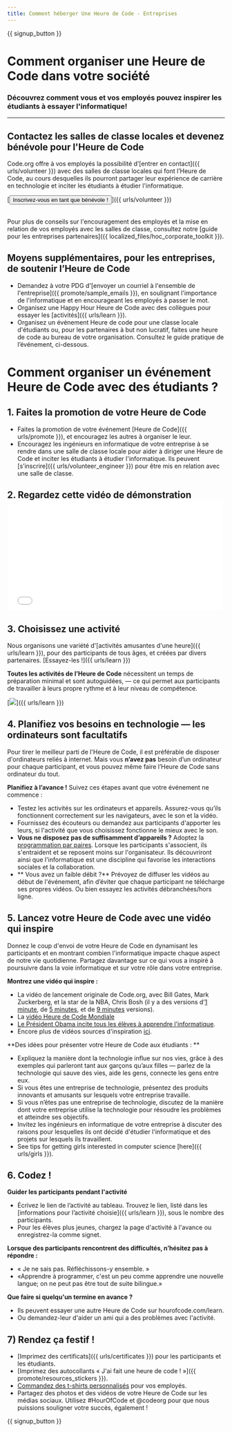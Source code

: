 ```yaml
---
title: Comment héberger Une Heure de Code - Entreprises
---
```


{{ signup_button }}

# Comment organiser une Heure de Code dans votre société
### Découvrez comment vous et vos employés pouvez inspirer les étudiants à essayer l'informatique!

***

## Contactez les salles de classe locales et devenez bénévole pour l'Heure de Code
Code.org offre à vos employés la possibilité d’[entrer en contact]({{ urls/volunteer }}) avec des salles de classe locales qui font l’Heure de Code, au cours desquelles ils pourront partager leur expérience de carrière en technologie et inciter les étudiants à étudier l'informatique.

[<button>Inscrivez-vous en tant que bénévole !
</button>]({{ urls/volunteer }})
<br>
<br>

Pour plus de conseils sur l'encouragement des employés et la mise en relation de vos employés avec les salles de classe, consultez notre [guide pour les entreprises partenaires]({{ localized_files/hoc_corporate_toolkit }}).

## Moyens supplémentaires, pour les entreprises, de soutenir l’Heure de Code

- Demandez à votre PDG d'[envoyer un courriel à l'ensemble de l'entreprise]({{ promote/sample_emails }}), en soulignant l'importance de l'informatique et en encourageant les employés à passer le mot.
- Organisez une Happy Hour Heure de Code avec des collègues pour essayer les [activités]({{ urls/learn }}).
- Organisez un événement Heure de code pour une classe locale d'étudiants ou, pour les partenaires à but non lucratif, faites une heure de code au bureau de votre organisation. Consultez le guide pratique de l’événement, ci-dessous.


# Comment organiser un événement Heure de Code avec des étudiants ?

## 1. Faites la promotion de votre Heure de Code
- Faites la promotion de votre événement [Heure de Code]({{ urls/promote }}), et encouragez les autres à organiser le leur.
- Encouragez les ingénieurs en informatique de votre entreprise à se rendre dans une salle de classe locale pour aider à diriger une Heure de Code et inciter les étudiants à étudier l'informatique. Ils peuvent [s’inscrire]({{ urls/volunteer_engineer }}) pour être mis en relation avec une salle de classe.

## 2. Regardez cette vidéo de démonstration  <iframe width="500" height="255" src="//www.youtube.com/embed/SrnvvWDm73k" frameborder="0" allowfullscreen mark="crwd-mark"></iframe>

## 3. Choisissez une activité
Nous organisons une variété d'[activités amusantes d'une heure]({{ urls/learn }}), pour des participants de tous âges, et créées par divers partenaires. [Essayez-les !]({{ urls/learn }})

**Toutes les activités de l’Heure de Code** nécessitent un temps de préparation minimal et sont autoguidées, — ce qui permet aux participants de travailler à leurs propre rythme et à leur niveau de compétence.

[<img src="/images/fit-700/tutorials.png" />]({{ urls/learn }})

## 4. Planifiez vos besoins en technologie — les ordinateurs sont facultatifs

Pour tirer le meilleur parti de l'Heure de Code, il est préférable de disposer d'ordinateurs reliés à internet. Mais vous **n’avez pas** besoin d’un ordinateur pour chaque participant, et vous pouvez même faire l’Heure de Code sans ordinateur du tout.

**Planifiez à l’avance !** Suivez ces étapes avant que votre événement ne commence :

- Testez les activités sur les ordinateurs et appareils. Assurez-vous qu’ils fonctionnent correctement sur les navigateurs, avec le son et la vidéo.
- Fournissez des écouteurs ou demandez aux participants d'apporter les leurs, si l'activité que vous choisissez fonctionne le mieux avec le son.
- **Vous ne disposez pas de suffisamment d’appareils ?** Adoptez la [programmation par paires](https://www.youtube.com/watch?v=vgkahOzFH2Q). Lorsque les participants s'associent, ils s'entraident et se reposent moins sur l'organisateur. Ils découvriront ainsi que l'informatique est une discipline qui favorise les interactions sociales et la collaboration.
- ** Vous avez un faible débit ?** Prévoyez de diffuser les vidéos au début de l'événement, afin d’éviter que chaque participant ne télécharge ses propres vidéos. Ou bien essayez les activités débranchées/hors ligne.

## 5.  Lancez votre Heure de Code avec une vidéo qui inspire
Donnez le coup d'envoi de votre Heure de Code en dynamisant les participants et en montrant combien l'informatique impacte chaque aspect de notre vie quotidienne. Partagez davantage sur ce qui vous a inspiré à poursuivre dans la voie informatique et sur votre rôle dans votre entreprise.

**Montrez une vidéo qui inspire :**

- La vidéo de lancement originale de Code.org, avec Bill Gates, Mark Zuckerberg, et la star de la NBA, Chris Bosh (il y a des versions d’[1 minute](https://www.youtube.com/watch?v=qYZF6oIZtfc), de [5 minutes](https://www.youtube.com/watch?v=nKIu9yen5nc), et de [9 minutes](https://www.youtube.com/watch?v=dU1xS07N-FA) versions).
- La [vidéo Heure de Code Mondiale](https://www.youtube.com/watch?v=KsOIlDT145A)
- [Le Président Obama incite tous les élèves à apprendre l'informatique](https://www.youtube.com/watch?v=6XvmhE1J9PY).
- Encore plus de vidéos sources d'inspiration [ici](https://www.youtube.com/playlist?list=PLzdnOPI1iJNfpD8i4Sx7U0y2MccnrNZuP).

**Des idées pour présenter votre Heure de Code aux étudiants : **

- Expliquez la manière dont la technologie influe sur nos vies, grâce à des exemples qui parleront tant aux garçons qu’aux filles — parlez de la technologie qui sauve des vies, aide les gens, connecte les gens entre eux.
- Si vous êtes une entreprise de technologie, présentez des produits innovants et amusants sur lesquels votre entreprise travaille.
- Si vous n’êtes pas une entreprise de technologie, discutez de la manière dont votre entreprise utilise la technologie pour résoudre les problèmes et atteindre ses objectifs.
- Invitez les ingénieurs en informatique de votre entreprise à discuter des raisons pour lesquelles ils ont décidé d'étudier l'informatique et des projets sur lesquels ils travaillent.
- See tips for getting girls interested in computer science [here]({{ urls/girls }}).

## 6. Codez !
**Guider les participants pendant l'activité**

- Écrivez le lien de l’activité au tableau. Trouvez le lien, listé dans les [informations pour l’activité choisie]({{ urls/learn }}), sous le nombre des participants.
- Pour les élèves plus jeunes, chargez la page d'activité à l'avance ou enregistrez-la comme signet.

**Lorsque des participants rencontrent des difficultés, n’hésitez pas à répondre :**

- « Je ne sais pas. Réfléchissons-y ensemble. »
- «Apprendre à programmer, c'est un peu comme apprendre une nouvelle langue; on ne peut pas être tout de suite bilingue.»

**Que faire si quelqu'un termine en avance ?**

- Ils peuvent essayer une autre Heure de Code sur hourofcode.com/learn.
- Ou demandez-leur d'aider un ami qui a des problèmes avec l'activité.

## 7) Rendez ça festif !

- [Imprimez des certificats]({{ urls/certificates }}) pour les participants et les étudiants.
- [Imprimez des autocollants « J'ai fait une heure de code ! »]({{ promote/resources_stickers }}).
- [Commandez des t-shirts personnalisés](http://blog.code.org/post/132608499493/hour-of-code-shirts-and-more) pour vos employés.
- Partagez des photos et des vidéos de votre Heure de Code sur les médias sociaux. Utilisez #HourOfCode et @codeorg pour que nous puissions souligner votre succès, également !

{{ signup_button }}
